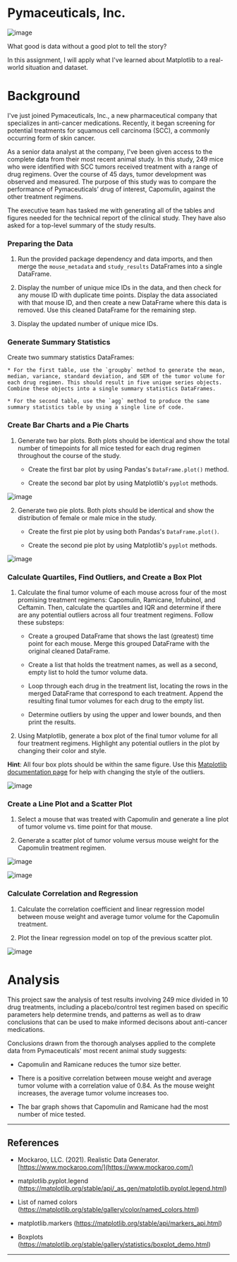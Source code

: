 # Pymaceuticals, Inc.

![image](https://github.com/RaphaelSheikh/pymaceuticals-challenge/assets/166172978/d4c42b47-3863-4ba5-b146-e85a48c6da98)

What good is data without a good plot to tell the story?

In this assignment, I will apply what I've learned about Matplotlib to a real-world situation and dataset.

# Background

I've just joined Pymaceuticals, Inc., a new pharmaceutical company that specializes in anti-cancer medications. Recently, it began screening for potential treatments for squamous cell carcinoma (SCC), a commonly occurring form of skin cancer.

As a senior data analyst at the company, I've been given access to the complete data from their most recent animal study. In this study, 249 mice who were identified with SCC tumors received treatment with a range of drug regimens. Over the course of 45 days, tumor development was observed and measured. The purpose of this study was to compare the performance of Pymaceuticals’ drug of interest, Capomulin, against the other treatment regimens.

The executive team has tasked me with generating all of the tables and figures needed for the technical report of the clinical study. They have also asked for a top-level summary of the study results.

### Preparing the Data

1. Run the provided package dependency and data imports, and then merge the `mouse_metadata` and `study_results` DataFrames into a single DataFrame.

2. Display the number of unique mice IDs in the data, and then check for any mouse ID with duplicate time points. Display the data associated with that mouse ID, and then create a new DataFrame where this data is removed. Use this cleaned DataFrame for the remaining step.

3. Display the updated number of unique mice IDs.

### Generate Summary Statistics

Create two summary statistics DataFrames:

    * For the first table, use the `groupby` method to generate the mean, median, variance, standard deviation, and SEM of the tumor volume for each drug regimen. This should result in five unique series objects. Combine these objects into a single summary statistics DataFrames.

    * For the second table, use the `agg` method to produce the same summary statistics table by using a single line of code.

### Create Bar Charts and a Pie Charts

1. Generate two bar plots. Both plots should be identical and show the total number of timepoints for all mice tested for each drug regimen throughout the course of the study.

    * Create the first bar plot by using Pandas's `DataFrame.plot()` method.

    * Create the second bar plot by using Matplotlib's `pyplot` methods.
  
![image](https://github.com/RaphaelSheikh/pymaceuticals-challenge/assets/166172978/01060604-a67d-4ef6-8286-7a774f2ebc2d)


2. Generate two pie plots. Both plots should be identical and show the distribution of female or male mice in the study.

    * Create the first pie plot by using both Pandas's `DataFrame.plot()`.

    * Create the second pie plot by using Matplotlib's `pyplot` methods.

![image](https://github.com/RaphaelSheikh/pymaceuticals-challenge/assets/166172978/c35cb6d3-233c-4dfb-b3d6-82685450f3f8)

### Calculate Quartiles, Find Outliers, and Create a Box Plot 

1. Calculate the final tumor volume of each mouse across four of the most promising treatment regimens: Capomulin, Ramicane, Infubinol, and Ceftamin. Then, calculate the quartiles and IQR and determine if there are any potential outliers across all four treatment regimens. Follow these substeps:

    * Create a grouped DataFrame that shows the last (greatest) time point for each mouse. Merge this grouped DataFrame with the original cleaned DataFrame.

    * Create a list that holds the treatment names, as well as a second, empty list to hold the tumor volume data.

    * Loop through each drug in the treatment list, locating the rows in the merged DataFrame that correspond to each treatment. Append the resulting final tumor volumes for each drug to the empty list. 

    * Determine outliers by using the upper and lower bounds, and then print the results.
    
2. Using Matplotlib, generate a box plot of the final tumor volume for all four treatment regimens. Highlight any potential outliers in the plot by changing their color and style.

  **Hint**: All four box plots should be within the same figure. Use this [Matplotlib documentation page](https://matplotlib.org/gallery/pyplots/boxplot_demo_pyplot.html#sphx-glr-gallery-pyplots-boxplot-demo-pyplot-py) for help with changing the style of the outliers.

![image](https://github.com/RaphaelSheikh/pymaceuticals-challenge/assets/166172978/e592b9b1-4d06-478f-bcee-88e3f768cc04)


### Create a Line Plot and a Scatter Plot

1. Select a mouse that was treated with Capomulin and generate a line plot of tumor volume vs. time point for that mouse.

2. Generate a scatter plot of tumor volume versus mouse weight for the Capomulin treatment regimen.


![image](https://github.com/RaphaelSheikh/pymaceuticals-challenge/assets/166172978/f3b5a258-ddd5-461a-aaf5-30f8306094ac)


![image](https://github.com/RaphaelSheikh/pymaceuticals-challenge/assets/166172978/b27f383d-f76d-4d33-915f-a01c535b5cd0)


### Calculate Correlation and Regression

1. Calculate the correlation coefficient and linear regression model between mouse weight and average tumor volume for the Capomulin treatment. 

2. Plot the linear regression model on top of the previous scatter plot.

![image](https://github.com/RaphaelSheikh/pymaceuticals-challenge/assets/166172978/ce54c4f9-7968-47ed-a5fd-4375120d8cfa)

# Analysis

This project saw the analysis of test results involving 249 mice divided in 10 drug treatments, including a placebo/control test regimen based on specific parameters help determine trends, and patterns as well as to draw conclusions that can be used to make informed decisons about anti-cancer medications.

Conclusions drawn from the thorough analyses applied to the complete data from Pymaceuticals' most recent animal study suggests:

* Capomulin and Ramicane reduces the tumor size better.

* There is a positive correlation between mouse weight and average tumor volume with a correlation value of 0.84. As the mouse weight increases, the average tumor volume increases too.

* The bar graph shows that Capomulin and Ramicane had the most number of mice tested.

- - -

## References

* Mockaroo, LLC. (2021). Realistic Data Generator. [https://www.mockaroo.com/](https://www.mockaroo.com/)

* matplotlib.pyplot.legend (https://matplotlib.org/stable/api/_as_gen/matplotlib.pyplot.legend.html)

* List of named colors (https://matplotlib.org/stable/gallery/color/named_colors.html)

* matplotlib.markers (https://matplotlib.org/stable/api/markers_api.html)

* Boxplots (https://matplotlib.org/stable/gallery/statistics/boxplot_demo.html)

- - -
